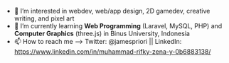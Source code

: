 
- 👀 I’m interested in webdev, web/app design, 2D gamedev, creative writing, and pixel art
- 🌱 I’m currently learning **Web Programming** (Laravel, MySQL, PHP) and **Computer Graphics** (three.js) in Binus University, Indonesia
- 📫 How to reach me --> Twitter: @jamespriori || LinkedIn: https://www.linkedin.com/in/muhammad-rifky-zena-y-0b6883138/

<!---
rifkyzena1488/rifkyzena1488 is a ✨ special ✨ repository because its `README.md` (this file) appears on your GitHub profile.
You can click the Preview link to take a look at your changes.
--->
